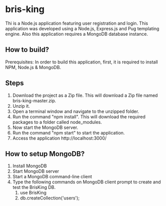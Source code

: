 # bris-king
Thi is a Node.js application featuring user registration and login. This application was developed using a Node.js, Express.js and Pug templating engine. Also this application requires 
a MongoDB database instance.

How to build?
-------------
Prerequisites: In order to build this application, first, it is required to install NPM, Node.js & MongoDB.

Steps
-----
1. Download the project as a Zip file. This will download a Zip file named bris-king-master.zip.
2. Unzip it.
3. Open a terminal window and navigate to the unzipped folder.
4. Run the command "npm install". This will download the required packages to a folder called node_modules.
5. Now start the MongoDB server.
6. Run the command "npm start" to start the application.
7. Access the application http://localhost:3000/

How to setup MongoDB?
---------------------
1. Install MongoDB
2. Start MongoDB server
3. Start a MongoDB command-line client
4. Type the following commands on MongoDB client prompt to create and test the BrisKing DB.
	1. use BrisKing
	2. db.createCollection('users');
